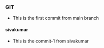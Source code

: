 ### GIT
* This is the first commit from main branch

#### sivakumar
* This is the commit-1 from sivakumar
